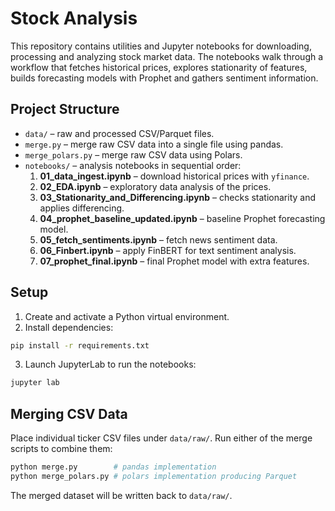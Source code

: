 # Stock Analysis

This repository contains utilities and Jupyter notebooks for downloading,
processing and analyzing stock market data. The notebooks walk through a
workflow that fetches historical prices, explores stationarity of features,
builds forecasting models with Prophet and gathers sentiment information.

## Project Structure

- `data/` – raw and processed CSV/Parquet files.
- `merge.py` – merge raw CSV data into a single file using pandas.
- `merge_polars.py` – merge raw CSV data using Polars.
- `notebooks/` – analysis notebooks in sequential order:
  1. **01_data_ingest.ipynb** – download historical prices with `yfinance`.
  2. **02_EDA.ipynb** – exploratory data analysis of the prices.
  3. **03_Stationarity_and_Differencing.ipynb** – checks stationarity and applies differencing.
  4. **04_prophet_baseline_updated.ipynb** – baseline Prophet forecasting model.
  5. **05_fetch_sentiments.ipynb** – fetch news sentiment data.
  6. **06_Finbert.ipynb** – apply FinBERT for text sentiment analysis.
  7. **07_prophet_final.ipynb** – final Prophet model with extra features.

## Setup

1. Create and activate a Python virtual environment.
2. Install dependencies:

```bash
pip install -r requirements.txt
```

3. Launch JupyterLab to run the notebooks:

```bash
jupyter lab
```

## Merging CSV Data

Place individual ticker CSV files under `data/raw/`. Run either of the merge
scripts to combine them:

```bash
python merge.py        # pandas implementation
python merge_polars.py # polars implementation producing Parquet
```

The merged dataset will be written back to `data/raw/`.
